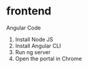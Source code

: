 # frontend

Angular Code
1. Install Node JS
2. Install  Angular CLI
3. Run ng server
4. Open the portal in Chrome
